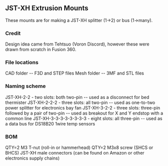 ## JST-XH Extrusion Mounts

These mounts are for making a JST-XH splitter (1->2) or bus (1->many).

### Credit
Design idea came from Tehtsuo (Voron Discord), however these were drawn from scratch in Fusion 360.

### File locations
CAD folder -- F3D and STEP files
Mesh folder -- 3MF and STL files

### Naming scheme
JST-XH-2-2 - two slots: both two-pin -- used as a disconnect for bed thermister
JST-XH-2-2-2 - three slots: all two-pin -- used as one-to-two power splitter for electronics bay fan
JST-XH-3-2-2 - three slots: three-pin followed by a pair of two-pin -- used as breakout for X and Y endstop with a common line
JST-XH-3-3-3-3-3-3-3-3 - eight slots: all three-pin -- used as a data bus for DS18B20 1wire temp sensors

### BOM
QTY=2 M3 T-nut (roll-in or hammerhead)
QTY=2 M3x8 screw (SHCS or BHCS)
JST-XH male connectors (can be found on Amazon or other electronics supply chains)

